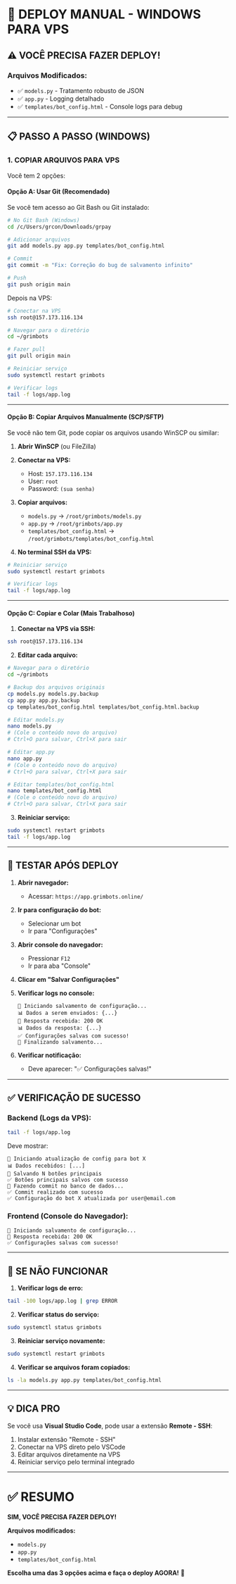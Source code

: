 # 🚀 DEPLOY MANUAL - WINDOWS PARA VPS

## ⚠️ **VOCÊ PRECISA FAZER DEPLOY!**

### **Arquivos Modificados:**
- ✅ `models.py` - Tratamento robusto de JSON
- ✅ `app.py` - Logging detalhado
- ✅ `templates/bot_config.html` - Console logs para debug

---

## 📋 **PASSO A PASSO (WINDOWS)**

### **1. COPIAR ARQUIVOS PARA VPS**

Você tem 2 opções:

#### **Opção A: Usar Git (Recomendado)**

Se você tem acesso ao Git Bash ou Git instalado:

```bash
# No Git Bash (Windows)
cd /c/Users/grcon/Downloads/grpay

# Adicionar arquivos
git add models.py app.py templates/bot_config.html

# Commit
git commit -m "Fix: Correção do bug de salvamento infinito"

# Push
git push origin main
```

Depois na VPS:
```bash
# Conectar na VPS
ssh root@157.173.116.134

# Navegar para o diretório
cd ~/grimbots

# Fazer pull
git pull origin main

# Reiniciar serviço
sudo systemctl restart grimbots

# Verificar logs
tail -f logs/app.log
```

---

#### **Opção B: Copiar Arquivos Manualmente (SCP/SFTP)**

Se você não tem Git, pode copiar os arquivos usando WinSCP ou similar:

1. **Abrir WinSCP** (ou FileZilla)
2. **Conectar na VPS:**
   - Host: `157.173.116.134`
   - User: `root`
   - Password: `(sua senha)`

3. **Copiar arquivos:**
   - `models.py` → `/root/grimbots/models.py`
   - `app.py` → `/root/grimbots/app.py`
   - `templates/bot_config.html` → `/root/grimbots/templates/bot_config.html`

4. **No terminal SSH da VPS:**
```bash
# Reiniciar serviço
sudo systemctl restart grimbots

# Verificar logs
tail -f logs/app.log
```

---

#### **Opção C: Copiar e Colar (Mais Trabalhoso)**

1. **Conectar na VPS via SSH:**
```bash
ssh root@157.173.116.134
```

2. **Editar cada arquivo:**

```bash
# Navegar para o diretório
cd ~/grimbots

# Backup dos arquivos originais
cp models.py models.py.backup
cp app.py app.py.backup
cp templates/bot_config.html templates/bot_config.html.backup

# Editar models.py
nano models.py
# (Cole o conteúdo novo do arquivo)
# Ctrl+O para salvar, Ctrl+X para sair

# Editar app.py
nano app.py
# (Cole o conteúdo novo do arquivo)
# Ctrl+O para salvar, Ctrl+X para sair

# Editar templates/bot_config.html
nano templates/bot_config.html
# (Cole o conteúdo novo do arquivo)
# Ctrl+O para salvar, Ctrl+X para sair
```

3. **Reiniciar serviço:**
```bash
sudo systemctl restart grimbots
tail -f logs/app.log
```

---

## 🧪 **TESTAR APÓS DEPLOY**

1. **Abrir navegador:**
   - Acessar: `https://app.grimbots.online/`

2. **Ir para configuração do bot:**
   - Selecionar um bot
   - Ir para "Configurações"

3. **Abrir console do navegador:**
   - Pressionar `F12`
   - Ir para aba "Console"

4. **Clicar em "Salvar Configurações"**

5. **Verificar logs no console:**
   ```
   🔄 Iniciando salvamento de configuração...
   📊 Dados a serem enviados: {...}
   📡 Resposta recebida: 200 OK
   📊 Dados da resposta: {...}
   ✅ Configurações salvas com sucesso!
   🏁 Finalizando salvamento...
   ```

6. **Verificar notificação:**
   - Deve aparecer: "✅ Configurações salvas!"

---

## ✅ **VERIFICAÇÃO DE SUCESSO**

### **Backend (Logs da VPS):**
```bash
tail -f logs/app.log
```

Deve mostrar:
```
🔄 Iniciando atualização de config para bot X
📊 Dados recebidos: [...]
🔘 Salvando N botões principais
✅ Botões principais salvos com sucesso
💾 Fazendo commit no banco de dados...
✅ Commit realizado com sucesso
✅ Configuração do bot X atualizada por user@email.com
```

### **Frontend (Console do Navegador):**
```
🔄 Iniciando salvamento de configuração...
📡 Resposta recebida: 200 OK
✅ Configurações salvas com sucesso!
```

---

## 🚨 **SE NÃO FUNCIONAR**

1. **Verificar logs de erro:**
```bash
tail -100 logs/app.log | grep ERROR
```

2. **Verificar status do serviço:**
```bash
sudo systemctl status grimbots
```

3. **Reiniciar serviço novamente:**
```bash
sudo systemctl restart grimbots
```

4. **Verificar se arquivos foram copiados:**
```bash
ls -la models.py app.py templates/bot_config.html
```

---

## 💡 **DICA PRO**

Se você usa **Visual Studio Code**, pode usar a extensão **Remote - SSH**:

1. Instalar extensão "Remote - SSH"
2. Conectar na VPS direto pelo VSCode
3. Editar arquivos diretamente na VPS
4. Reiniciar serviço pelo terminal integrado

---

# ✅ **RESUMO**

**SIM, VOCÊ PRECISA FAZER DEPLOY!**

**Arquivos modificados:**
- `models.py`
- `app.py`
- `templates/bot_config.html`

**Escolha uma das 3 opções acima e faça o deploy AGORA!** 🚀


